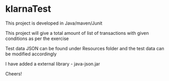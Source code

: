 # klarnaTest

This project is developed in Java/maven/Junit

This project will give a total amount of list of transactions with given conditions as per the exercise

Test data JSON can be found under Resources folder and the test data can be modified accordingly

I have added a external library - java-json.jar

Cheers!
